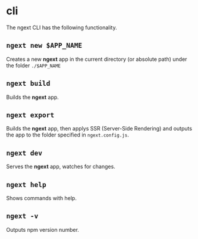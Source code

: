 # cli
The ngext CLI has the following functionality.

## `ngext new $APP_NAME`

Creates a new **ngext** app in the current directory (or absolute path) under the folder `./$APP_NAME`

## `ngext build`

Builds the **ngext** app.

## `ngext export`

Builds the **ngext** app, then applys SSR (Server-Side Rendering) and outputs the app to the folder specified in `ngext.config.js`.

## `ngext dev`

Serves the **ngext** app, watches for changes.

## `ngext help`

Shows commands with help.

## `ngext -v`

Outputs npm version number.

